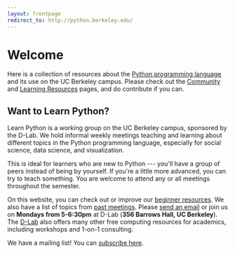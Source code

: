 ```yaml
---
layout: frontpage
redirect_to: http://python.berkeley.edu/
---
```


# Welcome

Here is a collection of resources about the [Python programming language](https://python.org/) and its use on the UC Berkeley campus. Please check out the [Community](/learnpython/community) and [Learning Resources](/learnpython/resources) pages, and do contribute if you can.

## Want to Learn Python?

Learn Python is a working group on the UC Berkeley campus, sponsored by the D-Lab. We hold informal weekly meetings teaching and learning about different topics in the Python programming language, especially for social science, data science, and visualization. 

This is ideal for learners who are new to Python --- you&#39;ll have a group of peers instead of being by yourself. If you&#39;re a little more advanced, you can try to teach something. You are welcome to attend any or all meetings throughout the semester.

On this website, you can check out or improve our [beginner resources](/learnpython/learn). We also have a list of topics from [past meetings](/learnpython/past). Please [send an email](mailto:marwahaha@berkeley.edu) or join us on **Mondays from 5-6:30pm** at D-Lab (**356 Barrows Hall, UC Berkeley**). The [D-Lab](http://dlab.berkeley.edu) also offers many other free computing resources for academics, including workshops and 1-on-1 consulting.

We have a mailing list! You can [subscribe here](https://calmail.berkeley.edu/manage/list/listinfo/learnpython@lists.berkeley.edu).